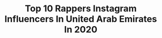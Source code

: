 ---
title: Top 10 Rappers Instagram Influencers In United Arab Emirates In 2020
description: >-
  Find top rappers Instagram influencers in United Arab Emirates in 2020. Most popular hashtags: #dubai #mydubai #bts.
platform: Instagram
hits: 9
text_top: Identify the best Instagram accounts on inBeat.
text_bottom: inBeat holds 9 Instagram influencers like this in United Arab Emirates for you to work with.
profiles:
  - username: "sahooliii"
    fullname: >-
      Snap:sahoolii
    bio: >-
      Rapper🎤
    location: "United Arab Emirates"
    followers: 17396
    engagement: 484
    commentsToLikes: 0.093469
    id: ck9wgj8ccto8n0j78h3yrbhvd
    verified: false
    hashtags: ""
  - username: "inurulez"
    fullname: >-
      NuruleZ | نارولز
    bio: >-
      - Rapper & Lyrics Writer - Sound engineer - Video Editor A member of 2 MAN ARMY @alhassanortega NEW video Clip ( FAR ) 👇🏻:
    location: "United Arab Emirates"
    followers: 106684
    engagement: 435
    commentsToLikes: 0.027207
    id: ck8szg8d3obnp0j781y0l1skz
    verified: true
    hashtags: "#reels, #flipsyde"
  - username: "ahmedoo_biggie"
    fullname: >-
      Ahmedoo Biggie | احمدو بقي
    bio: >-
      ‎Arabic Rapper | رابر عربي 🎤 United Arab Emirates Dubai 🇦🇪 For Business inquiries 📩
    location: "United Arab Emirates"
    followers: 23944
    engagement: 948
    commentsToLikes: 0.032989
    id: ck5hchel3i30b0i11fvcnzlqj
    verified: false
    hashtags: "#ahmedoo, #music, #dubai, #rap"
  - username: "mohflowmusic"
    fullname: >-
      Moh Flow
    bio: >-
      Dubai based Rapper/Singer ♾ @hrmnyco Watch ‘Wave’ الموجة MUSIC VIDEO now👇🏻♾
    location: "United Arab Emirates"
    followers: 46041
    engagement: 222
    commentsToLikes: 0.070479
    id: ck55mtb5b4qsd0i11yob9ljmd
    verified: true
    hashtags: ""
  - username: "hossamlhossainy"
    fullname: >-
      Hossam L Hossainy حسام الحسيني
    bio: >-
      Prolific Creative Filmmaker - Rapper CEO Eye-Con Entertainment @eyeconent #HOSSTLERZ #hossainyhousemafia
    location: "United Arab Emirates"
    followers: 249265
    engagement: 116
    commentsToLikes: 0.030891
    id: ck0u1vgfvy4td0i19cpky5bd6
    verified: false
    hashtags: "#lightscameraaction, #2020, #cinegram, #setlife"
  - username: "ismaeiltamrofficial"
    fullname: >-
      Ismaeil Tamr
    bio: >-
      Brand ambassador For @algedradesign In‏ Turkey🇹🇷 Dubai🇦🇪 • #الاحترام فوق الصداقة وفوق القرابة وفوق الحُب أيضاً • #سوري_قديم • فيديو كليب #عودي
    location: "United Arab Emirates"
    followers: 1086761
    engagement: 439
    commentsToLikes: 0.022085
    id: ck6uf4fgbuu4x0j71s39bogcu
    verified: true
    hashtags: "#rap, #ismaeiltamr, #turkey, #istanbul"
  - username: "daleilah_saeed"
    fullname: >-
      Daleilah
    bio: >-
      A fairy tale 🧚🏻‍♀️ 📍Dubai | Morocco Lawyer | Actress | Events Organizer | Line Producer | Influencer Email For Promotions and Collabs
    location: "United Arab Emirates"
    followers: 22606
    engagement: 263
    commentsToLikes: 0.032736
    id: ck8wf4m6bf47z0j78n4dfuzjp
    verified: false
    hashtags: "#actor, #badshah, #uae, #morocco"
  - username: "zaki.oukazi"
    fullname: >-
      Zakarya Oukazi Visuals
    bio: >-
      #Cinematographer #Filmmaker 🇩🇿 📍 based in DUBAI 🇦🇪
    location: "United Arab Emirates"
    followers: 10893
    engagement: 696
    commentsToLikes: 0.039799
    id: ck6tm5j3q77vg0j71aohse8xu
    verified: false
    hashtags: "#videography, #roomstudio, #sonyphotography, #artwork"
  - username: "mazinsakran"
    fullname: >-
      Mazin | مازن
    bio: >-
      Thoughts, experiences & a lot of perfumes. Founder @thinkcustomex ريادة | تجارب | عطور Dubai📍
    location: "United Arab Emirates"
    followers: 77132
    engagement: 119
    commentsToLikes: 0.098760
    id: ck0w6qqh89uik0i19yovapyjf
    verified: false
    hashtags: "#saudia, #stayhome, #riyadh, #downtowndubai"
---